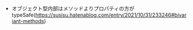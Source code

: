 - オブジェクト型内部はメソッドよりプロパティの方がtypeSafe(https://susisu.hatenablog.com/entry/2021/10/31/233246#bivariant-methods)
